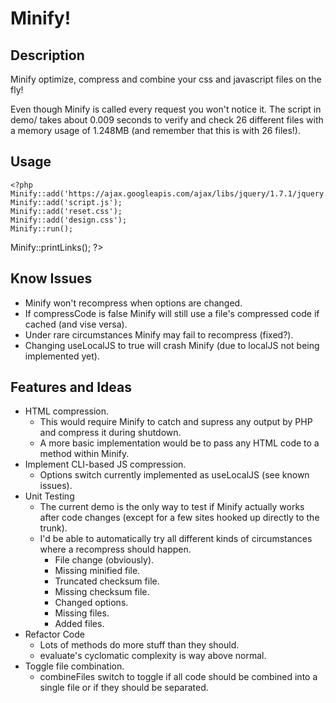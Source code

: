 # Minify! #

## Description ##
  Minify optimize, compress and combine your css and javascript files on the fly!

  Even though Minify is called every request you won't notice it. The script in demo/ takes about 0.009 seconds to verify and check 26 different files with a memory usage of 1.248MB (and remember that this is with 26 files!).

## Usage ##
	<?php
	Minify::add('https://ajax.googleapis.com/ajax/libs/jquery/1.7.1/jquery.js');
	Minify::add('script.js');
	Minify::add('reset.css');
	Minify::add('design.css');
	Minify::run();
  Minify::printLinks();
	?>

## Know Issues ##
* Minify won't recompress when options are changed.
* If compressCode is false Minify will still use a file's compressed code if cached (and vise versa).
* Under rare circumstances Minify may fail to recompress (fixed?).
* Changing useLocalJS to true will crash Minify (due to localJS not being implemented yet).

## Features and Ideas ##
* HTML compression.
  * This would require Minify to catch and supress any output by PHP and compress it during shutdown.
  * A more basic implementation would be to pass any HTML code to a method within Minify. 
* Implement CLI-based JS compression.
  * Options switch currently implemented as useLocalJS (see known issues).
* Unit Testing
  * The current demo is the only way to test if Minify actually works after code changes (except for a few sites hooked up directly to the trunk).
  * I'd be able to automatically try all different kinds of circumstances where a recompress should happen.
    * File change (obviously).
    * Missing minified file.
    * Truncated checksum file.
    * Missing checksum file.
    * Changed options.
    * Missing files.
    * Added files.
* Refactor Code
  * Lots of methods do more stuff than they should.
  * evaluate's cyclomatic complexity is way above normal.
* Toggle file combination.
  * combineFiles switch to toggle if all code should be combined into a single file or if they should be separated.